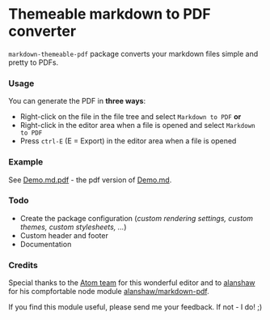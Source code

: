 Themeable markdown to PDF converter
===================================

`markdown-themeable-pdf` package converts your markdown files simple and pretty to PDFs.

### Usage

You can generate the PDF in **three ways**:

-	Right-click on the file in the file tree and select `Markdown to PDF` **or**
-	Right-click in the editor area when a file is opened and select `Markdown to PDF`
-	Press `ctrl-E` (E = Export) in the editor area when a file is opened

### Example

See [Demo.md.pdf](tests/Demo.md.pdf) - the pdf version of [Demo.md](tests/Demo.md).

### Todo

-	Create the package configuration (*custom rendering settings, custom themes, custom stylesheets, ...*\)
-	Custom header and footer
-	Documentation

### Credits

Special thanks to the [Atom team](https://atom.io/) for this wonderful editor and to [alanshaw](https://github.com/alanshaw) for his compfortable node module [alanshaw/markdown-pdf](https://github.com/alanshaw/markdown-pdf).

If you find this module useful, please send me your feedback. If not - I do! ;)
